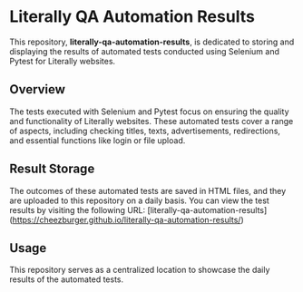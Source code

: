 # Literally QA Automation Results

This repository, **literally-qa-automation-results**, is dedicated to storing and displaying the results of automated tests conducted using Selenium and Pytest for Literally websites.

## Overview

The tests executed with Selenium and Pytest focus on ensuring the quality and functionality of Literally websites. These automated tests cover a range of aspects, including checking titles, texts, advertisements, redirections, and essential functions like login or file upload.

## Result Storage

The outcomes of these automated tests are saved in HTML files, and they are uploaded to this repository on a daily basis. You can view the test results by visiting the following URL: [literally-qa-automation-results] (https://cheezburger.github.io/literally-qa-automation-results/)

## Usage

This repository serves as a centralized location to showcase the daily results of the automated tests.
